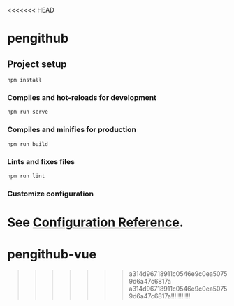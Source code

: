 <<<<<<< HEAD
# pengithub

## Project setup
```
npm install
```

### Compiles and hot-reloads for development
```
npm run serve
```

### Compiles and minifies for production
```
npm run build
```

### Lints and fixes files
```
npm run lint
```

### Customize configuration
See [Configuration Reference](https://cli.vuejs.org/config/).
=======
# pengithub-vue
>>>>>>> a314d96718911c0546e9c0ea50759d6a47c6817a
>>>>>>> a314d96718911c0546e9c0ea50759d6a47c6817a!!!!!!!!!!!
